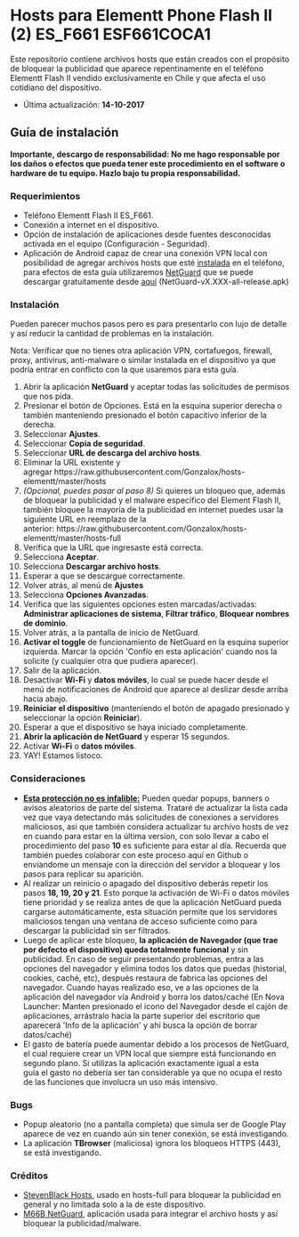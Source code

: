 <h1>Hosts para Elementt Phone Flash II (2) ES_F661 ESF661COCA1</h1>

<p>Este repositorio contiene archivos hosts que est&aacute;n creados con el prop&oacute;sito de bloquear la publicidad que aparece repentinamente en el tel&eacute;fono Elementt Flash II vendido exclusivamente en Chile y que afecta el uso cotidiano del dispositivo.​​</p>

<ul>
	<li>&Uacute;ltima actualizaci&oacute;n: <strong>14-10-2017</strong></li>
</ul>

<h2>Gu&iacute;a de instalaci&oacute;n</h2>

<p><strong>Importante,&nbsp;descargo de responsabilidad: No me hago responsable por los da&ntilde;os o efectos que pueda tener este procedimiento en el software o hardware de tu equipo. Hazlo bajo tu propia responsabilidad.</strong></p>

<h3>Requerimientos</h3>

<ul>
	<li>Tel&eacute;fono Elementt Flash II&nbsp;ES_F661.</li>
	<li>Conexi&oacute;n a internet en el dispositivo.</li>
	<li>Opci&oacute;n de instalaci&oacute;n de aplicaciones desde fuentes desconocidas activada en el equipo (Configuraci&oacute;n - Seguridad).</li>
	<li>Aplicaci&oacute;n de Android capaz de crear una conexi&oacute;n VPN local con posibilidad de agregar archivos hosts que est&eacute;&nbsp;<u>instalada</u>&nbsp;en el tel&eacute;fono, para efectos de esta gu&iacute;a utilizaremos <a href="https://github.com/M66B/NetGuard" target="_blank">NetGuard</a> que se puede descargar gratuitamente desde <a href="https://github.com/M66B/NetGuard/releases" target="_blank">aqu&iacute;</a>&nbsp;(NetGuard-vX.XXX-all-release.apk)</li>
</ul>

<h3>Instalaci&oacute;n</h3>

<p>Pueden parecer muchos pasos pero es para presentarlo con lujo de detalle y as&iacute; reducir la cantidad de problemas en la instalaci&oacute;n.</p>

<p>Nota: Verificar que no tienes otra aplicaci&oacute;n VPN, cortafuegos, firewall, proxy, antivirus, anti-malware&nbsp;o similar instalada en el dispositivo ya que podr&iacute;a entrar en conflicto con la que usaremos para esta gu&iacute;a.</p>

<ol>
	<li>Abrir la aplicaci&oacute;n <strong>NetGuard</strong> y aceptar todas las solicitudes de permisos que nos pida.</li>
	<li>Presionar el bot&oacute;n de Opciones. Est&aacute; en&nbsp;la esquina superior derecha o tambi&eacute;n manteniendo presionado el bot&oacute;n capacitivo inferior de la derecha.</li>
	<li>Seleccionar <strong>Ajustes</strong>.</li>
	<li>Seleccionar <strong>Copia de seguridad</strong>.</li>
	<li>Seleccionar <strong>URL de descarga del archivo hosts</strong>.</li>
	<li>Eliminar la URL existente y agregar&nbsp;https://raw.githubusercontent.com/Gonzalox/hosts-elementt/master/hosts</li>
	<li><em>(Opcional, puedes pasar al paso 8)</em> Si quieres un bloqueo que,&nbsp;adem&aacute;s de bloquear la publicidad y el malware espec&iacute;fico del Element Flash II, tambi&eacute;n bloquee la mayor&iacute;a de la publicidad en internet puedes usar la siguiente URL en reemplazo de la anterior:&nbsp;https://raw.githubusercontent.com/Gonzalox/hosts-elementt/master/hosts-full</li>
	<li>Verifica que la URL que ingresaste est&aacute; correcta.</li>
	<li>Selecciona <strong>Aceptar</strong>.</li>
	<li>Selecciona <strong>Descargar archivo hosts</strong>.</li>
	<li>Esperar a que se descargue correctamente.</li>
	<li>Volver atr&aacute;s, al men&uacute; de <strong>Ajustes</strong></li>
	<li>Selecciona <strong>Opciones Avanzadas</strong>.</li>
	<li>Verifica que las siguientes opciones esten marcadas/activadas: <strong>Administrar aplicaciones de sistema</strong>, <strong>Filtrar tr&aacute;fico</strong>, <strong>Bloquear nombres de dominio</strong>.</li>
	<li>Volver atr&aacute;s, a la pantalla de inicio de NetGuard.</li>
	<li><strong>Activar el toggle</strong>&nbsp;de funcionamiento de NetGuard&nbsp;en la esquina superior izquierda. Marcar la opci&oacute;n &#39;Conf&iacute;o en esta aplicaci&oacute;n&#39; cuando nos la solicite (y cualquier otra que pudiera aparecer).</li>
	<li>Salir de la aplicaci&oacute;n.</li>
	<li>Desactivar <strong>Wi-Fi</strong> y <strong>datos m&oacute;viles</strong>, lo cual se puede hacer desde el men&uacute; de notificaciones de Android que aparece al&nbsp;deslizar desde arriba hacia abajo.</li>
	<li><strong>Reiniciar el dispositivo</strong> (manteniendo el bot&oacute;n de apagado presionado y seleccionar la opci&oacute;n <strong>Reiniciar</strong>).</li>
	<li>Esperar a que el dispositivo se haya iniciado completamente.</li>
	<li><strong>Abrir la aplicaci&oacute;n de NetGuard</strong> y esperar 15 segundos.</li>
	<li>Activar <strong>Wi-Fi</strong> o <strong>datos m&oacute;viles</strong>.</li>
	<li>YAY! Estamos listoco.</li>
</ol>

<h3>Consideraciones</h3>

<ul>
	<li><u><strong>Esta protecci&oacute;n no es infalible:</strong></u> Pueden quedar popups, banners o avisos aleatorios de parte del sistema. Tratar&eacute; de actualizar la lista cada vez que vaya detectando m&aacute;s solicitudes de conexiones a servidores maliciosos, asi que tambi&eacute;n considera actualizar tu archivo hosts de vez en cuando para estar en la &uacute;ltima version, con solo llevar a cabo el procedimiento del paso <strong>10</strong> es suficiente para estar al d&iacute;a.&nbsp;Recuerda que tambi&eacute;n puedes colaborar con este proceso aqu&iacute; en Github o enviandome un mensaje con la direcci&oacute;n del servidor a bloquear y los pasos para replicar su aparici&oacute;n.</li>
	<li>Al realizar un reinicio o apagado del dispositivo&nbsp;deber&aacute;s repetir los pasos&nbsp;<strong>18, 19, 20 y 21</strong>. Esto porque la activaci&oacute;n de Wi-Fi o datos m&oacute;viles tiene prioridad y se realiza antes de que la aplicaci&oacute;n NetGuard pueda cargarse autom&aacute;ticamente, esta situaci&oacute;n permite que los servidores maliciosos tengan una ventana de acceso suficiente como para descargar la publicidad sin ser filtrados.</li>
	<li>Luego de aplicar este bloqueo, <strong>la aplicaci&oacute;n de Navegador (que trae por defecto el dispositivo) queda totalmente funcional</strong> y sin publicidad. En caso de seguir presentando problemas, entra a las opciones del navegador y elimina todos los datos que puedas (historial, cookies, cach&eacute;, etc), despu&eacute;s restaura&nbsp;de fabrica las opciones del navegador. Cuando hayas realizado eso, ve a las opciones de la aplicaci&oacute;n del navegador v&iacute;a Android y borra los datos/cach&eacute; (En Nova Launcher: Manten presionado el icono del Navegador desde el caj&oacute;n de aplicaciones, arr&aacute;stralo hacia la parte superior del escritorio que aparecer&aacute; &#39;Info de la aplicaci&oacute;n&#39; y ah&iacute; busca la opci&oacute;n de borrar datos/cach&eacute;)</li>
	<li>El gasto de bater&iacute;a puede aumentar debido a los procesos de NetGuard, el cual requiere crear un VPN local que siempre est&aacute; funcionando en segundo plano. Si utilizas la aplicaci&oacute;n exactamente igual a esta gu&iacute;a&nbsp;el&nbsp;gasto no deber&iacute;a ser tan considerable ya que no ocupa el resto de las funciones que involucra un uso m&aacute;s intensivo.</li>
</ul>

<h3>Bugs</h3>

<ul>
	<li>Popup&nbsp;aleatorio&nbsp;(no a pantalla completa) que simula ser de Google Play aparece de vez en cuando a&uacute;n sin tener conexi&oacute;n, se est&aacute; investigando.</li>
	<li>La aplicaci&oacute;n <strong>TBrowser</strong> (maliciosa) ignora los bloqueos HTTPS (443), se est&aacute; investigando.</li>
</ul>

<h3>Cr&eacute;ditos</h3>

<ul>
	<li><a href="https://github.com/StevenBlack/hosts" target="_blank">StevenBlack Hosts</a>, usado en hosts-full para bloquear la publicidad en general y no limitada solo a la de este dispositivo.</li>
	<li><a href="https://github.com/M66B/NetGuard/" target="_blank">M66B&nbsp;NetGuard</a>, aplicaci&oacute;n usada para integrar el archivo hosts y as&iacute; bloquear la publicidad/malware.</li>
</ul>
